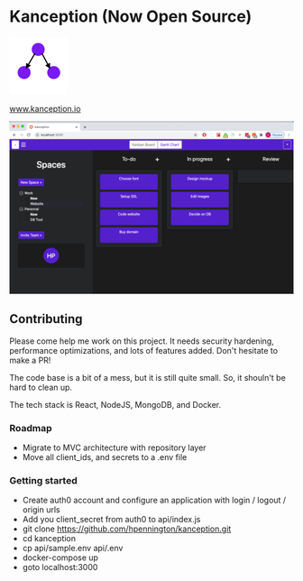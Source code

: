 # Kanception (Now Open Source)
![Logo](https://github.com/hpennington/kanception/blob/master/marketing/src/images/logo.png)

www.kanception.io

![Logo](https://github.com/hpennington/kanception/blob/master/marketing/src/images/kanception.png)

## Contributing

Please come help me work on this project. It needs security hardening, performance optimizations, and lots of features added. Don't hesitate to make a PR!

The code base is a bit of a mess, but it is still quite small. So, it shouln't be hard to clean up.

The tech stack is React, NodeJS, MongoDB, and Docker.

### Roadmap

  - Migrate to MVC architecture with repository layer
  - Move all client_ids, and secrets to a .env file

### Getting started

 - Create auth0 account and configure an application with login / logout / origin urls
 - Add you client_secret from auth0 to api/index.js
 - git clone https://github.com/hpennington/kanception.git
 - cd kanception
 - cp api/sample.env api/.env
 - docker-compose up
 - goto localhost:3000
